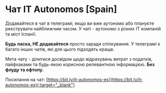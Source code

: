 # Чат IT Autonomos [Spain]

Додавайтеся в чат в телеграмі, якщо ви вже аутономо або плануєте реєструвати найближчим часом. У чаті - аутономо з
різних IT компаній та міст Іспанії.

**Будь ласка, НЕ додавайтеся** просто заради спілкування. У телеграмі є багато інших чатів, які для цього підходять
краще.

Мета чату - ділитися досвідом щодо відрахувань витрат з податків, лайфхаками та будь-якою корисною релевантною
інформацією. **Без флуду та офтопу.**

Посилання на чат: [https://bit.ly/it-autonomos-es](https://bit.ly/it-autonomos-es){:target="_blank"}
